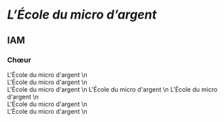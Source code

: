 # *L’École du micro d’argent*
## IAM

### Chœur

L'École du micro d'argent \n  
L'École du micro d'argent \n  
L'École du micro d'argent \n 
L'École du micro d'argent \n 
L'École du micro d'argent \n  
L'École du micro d'argent \n  
L'École du micro d'argent \n  
